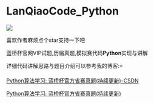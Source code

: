 # LanQiaoCode_Python

![](https://pic.downk.cc/item/5ecf25ebc2a9a83be5ba0765.png)

喜欢作者麻烦点个star支持一下吧

蓝桥杯官网VIP试题,历届真题,模拟赛代码**Python**实现与讲解

详细代码讲解思路与题目介绍可以参考我的博客:⭐

[Python算法学习: 蓝桥杯官方省赛真题(持续更新)-CSDN](https://blog.csdn.net/qq_43442524/article/details/104188100)

[Python算法学习: 蓝桥杯官方省赛真题(持续更新)](https://plutoacharon.github.io/2020/02/23/Python%E7%AE%97%E6%B3%95%E5%AD%A6%E4%B9%A0-%E8%93%9D%E6%A1%A5%E6%9D%AF%E5%AE%98%E6%96%B9%E7%9C%81%E8%B5%9B%E7%9C%9F%E9%A2%98-%E6%8C%81%E7%BB%AD%E6%9B%B4%E6%96%B0/)
